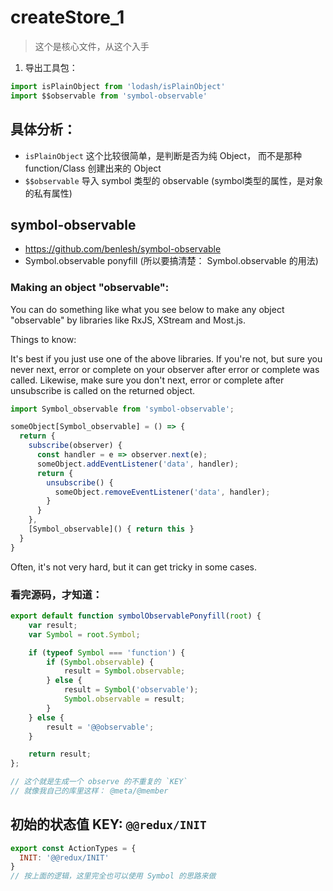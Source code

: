 # createStore_1
> 这个是核心文件，从这个入手

1. 导出工具包：
```js
import isPlainObject from 'lodash/isPlainObject'
import $$observable from 'symbol-observable'

```

## 具体分析：
- `isPlainObject` 这个比较很简单，是判断是否为纯 Object， 而不是那种 function/Class 创建出来的 Object
- `$$observable` 导入 symbol 类型的 observable (symbol类型的属性，是对象的私有属性)

## symbol-observable
- https://github.com/benlesh/symbol-observable
- Symbol.observable ponyfill (所以要搞清楚： Symbol.observable 的用法)


### Making an object "observable":
You can do something like what you see below to make any object "observable" by libraries like RxJS, XStream and Most.js.

Things to know:

It's best if you just use one of the above libraries.
If you're not, but sure you never next, error or complete on your observer after error or complete was called.
Likewise, make sure you don't next, error or complete after unsubscribe is called on the returned object.
```js
import Symbol_observable from 'symbol-observable';

someObject[Symbol_observable] = () => {
  return {
    subscribe(observer) {
      const handler = e => observer.next(e);
      someObject.addEventListener('data', handler);
      return {
        unsubscribe() {
          someObject.removeEventListener('data', handler);
        }
      }
    },
    [Symbol_observable]() { return this }
  }
}
```

Often, it's not very hard, but it can get tricky in some cases.



### 看完源码，才知道：
```js
export default function symbolObservablePonyfill(root) {
	var result;
	var Symbol = root.Symbol;

	if (typeof Symbol === 'function') {
		if (Symbol.observable) {
			result = Symbol.observable;
		} else {
			result = Symbol('observable');
			Symbol.observable = result;
		}
	} else {
		result = '@@observable';
	}

	return result;
};

// 这个就是生成一个 observe 的不重复的 `KEY`
// 就像我自己的库里这样： @meta/@member 
```




## 初始的状态值 KEY: `@@redux/INIT`
```js
export const ActionTypes = {
  INIT: '@@redux/INIT'
}
// 按上面的逻辑，这里完全也可以使用 Symbol 的思路来做
```
